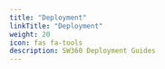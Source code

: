 ```yaml
---
title: "Deployment"
linkTitle: "Deployment"
weight: 20
icon: fas fa-tools
description: SW360 Deployment Guides
---
```

